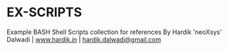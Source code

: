 # EX-SCRIPTS
Example BASH Shell Scripts collection for references By Hardik 'neoXsys' Dalwadi | www.hardik.in | hardik.dalwadi@gmail.com

